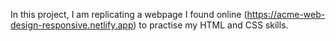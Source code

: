 In this project, I am replicating a webpage I found online (https://acme-web-design-responsive.netlify.app) to practise my HTML and CSS skills.